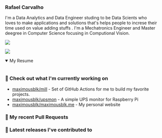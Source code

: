 ### Rafael Carvalho 
I'm a Data Analytics and Data Engineer studing to be Data Scients who loves to make applications and solutions that's helps people to increse their time used on value adding stuffs
. I'm a Mechatronics Engineer and Master deegree in Computer Science focusing in Computional Vision.

[<img src="https://img.shields.io/badge/Gmail-D14836?style=for-the-badge&logo=gmail&logoColor=white" /> ](mailto:carvarafael@gmail.com)

[<img src="https://img.shields.io/badge/LinkedIn-0077B5?style=for-the-badge&logo=linkedin&logoColor=white" /> ](https://www.linkedin.com/in/rafaelhocarvalho/)

<details open>
<summary>My Resume</summary>
<br>
<pdf-viewer src="Resume Rafael Carvalho.pdf"></pdf-viewer>
</details>

### 👷 Check out what I'm currently working on

- [maximousblk/mill](https://github.com/maximousblk/mill) - Set of GitHub Actions for me to build my favorite projects.
- [maximousblk/upsmon](https://github.com/maximousblk/upsmon) - A simple UPS monitor for Raspberry Pi
- [maximousblk/maximousblk.me](https://github.com/maximousblk/maximousblk.me) - My personal website

### 🔨 My recent Pull Requests


### 🔭 Latest releases I've contributed to
